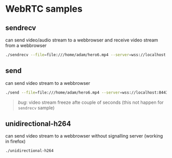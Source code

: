 # WebRTC samples

## sendrecv

can send video/audio stream to a webbrowser and receive video stream from a webbrowser

```bash
./sendrecv --file=file:///home/adam/hero6.mp4 --server=wss://localhost:8443 --peer-id=7317
```

## send

can send video stream to a webbrowser

```bash
./send --file=file:///home/adam/hero6.mp4 --server=wss://localhost:8443 --peer-id=7317
```
> *bug*: video stream freeze afte couple of seconds (this not happen for `sendrecv` sample)


## unidirectional-h264

can send video stream to a webbrowser without signalling server (working in firefox)

```bash
./unidirectional-h264
```

